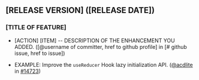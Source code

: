 ## [RELEASE VERSION] ([RELEASE DATE])


### [TITLE OF FEATURE]

* [ACTION] [ITEM] -- DESCRIPTION OF THE ENHANCEMENT YOU ADDED. ([@username of committer, href to github profile] in [# github issue, href to issue])

* EXAMPLE: Improve the `useReducer` Hook lazy initialization API. ([@acdlite](https://github.com/acdlite) in [#14723](https://github.com/facebook/react/pull/14723))
